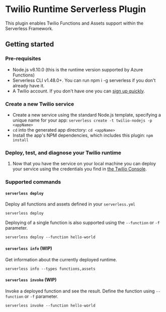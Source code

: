 # Twilio Runtime Serverless Plugin

This plugin enables Twilio Functions and Assets support within the Serverless Framework.

## Getting started

### Pre-requisites

- Node.js v8.10.0 (this is the runtime version supported by Azure Functions)
- Serverless CLI v1.48.0+. You can run npm i -g serverless if you don't already have it.
- A Twilio account. If you don't have one you can [sign up quickly](https://www.twilio.com/try-twilio).

### Create a new Twilio service

- Create a new service using the standard Node.js template, specifying a unique name for your app: `serverless create -t twilio-nodejs -p <appName>`
- `cd` into the generated app directory: `cd <appName>`
- Install the app's NPM dependencies, which includes this plugin: `npm install`

### Deploy, test, and diagnose your Twilio runtime

1. Now that you have the service on your local machine you can deploy your service using the credentials you find in [the Twilio Console](https://www.twilio.com/console/).

### Supported commands

#### `serverless deploy`

Deploy all functions and assets defined in your `serverless.yml`

```
serverless deploy
```

Deploying of a single function is also supported using the `--function` or `-f` parameter.

```
serverless deploy --function hello-world
```

#### `serverless info` (WIP)

Get information about the currently deployed runtime.

```
serverless info --types functions,assets
```

#### `serverless invoke` (WIP)

Invoke a deployed function and see the result. Define the function using `--function` or `-f` parameter.

```
serverless invoke --function hello-world
```
